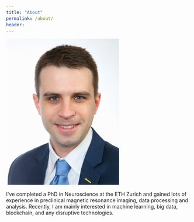 ```yaml
---
title: "About"
permalink: /about/
header:
---
```

![Portrait](/assets/images/felix.jpg "Portrait")

I've completed a PhD in Neuroscience at the ETH Zurich and gained lots of experience in preclinical magnetic resonance imaging, data processing and analysis. Recently, I am mainly interested in machine learning, big data, blockchain, and any disruptive technologies.
